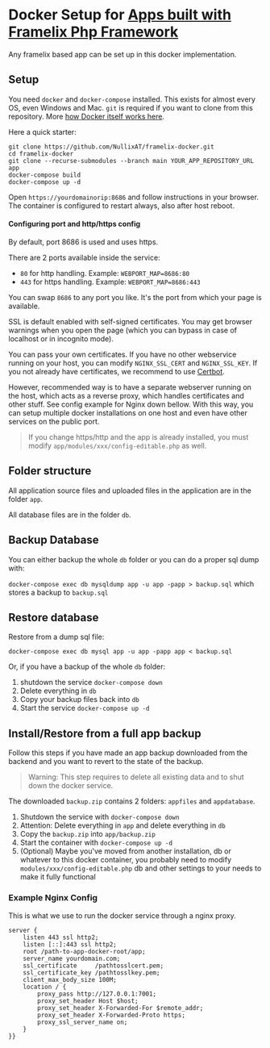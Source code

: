 # Docker Setup for [Apps built with Framelix Php Framework](https://github.com/NullixAT/framelix-docs)

Any framelix based app can be set up in this docker implementation.

## Setup

You need `docker` and `docker-compose` installed. This exists for almost every OS, even Windows and Mac. `git` is
required if you want to clone from this repository.
More [how Docker itself works here](https://docs.docker.com/get-docker/).

Here a quick starter:

    git clone https://github.com/NullixAT/framelix-docker.git
    cd framelix-docker
    git clone --recurse-submodules --branch main YOUR_APP_REPOSITORY_URL app
    docker-compose build
    docker-compose up -d

Open `https://yourdomainorip:8686` and follow instructions in your browser. The container is configured to restart
always, also after host reboot.

#### Configuring port and http/https config

By default, port 8686 is used and uses https.

There are 2 ports available inside the service:

* `80` for http handling. Example: `WEBPORT_MAP=8686:80`
* `443` for https handling. Example: `WEBPORT_MAP=8686:443`

You can swap `8686` to any port you like. It's the port from which your page is available.

SSL is default enabled with self-signed certificates. You may get browser warnings when you open the page (which you can
bypass in case of localhost or in incognito mode).

You can pass your own certificates. If you have no other webservice running on your host, you can
modify `NGINX_SSL_CERT` and `NGINX_SSL_KEY`. If you not already have certificates, we recommend to
use [Certbot](https://certbot.eff.org/).

However, recommended way is to have a separate webserver running on the host, which acts as a reverse proxy, which
handles certificates and other stuff. See config example for Nginx down bellow. With this way, you can setup multiple
docker installations on one host and even have other services on the public port.

> If you change https/http and the app is already installed, you must modify `app/modules/xxx/config-editable.php` as well.

## Folder structure

All application source files and uploaded files in the application are in the folder `app`.

All database files are in the folder `db`.

## Backup Database
You can either backup the whole `db` folder or you can do a proper sql dump with:

`docker-compose exec db mysqldump app -u app -papp > backup.sql` which stores a backup to `backup.sql`

## Restore database

Restore from a dump sql file:

`docker-compose exec db mysql app -u app -papp app < backup.sql`

Or, if you have a backup of the whole `db` folder:
1. shutdown the service `docker-compose down`
2. Delete everything in `db`
3. Copy your backup files back into `db`
4. Start the service `docker-compose up -d`


## Install/Restore from a full app backup

Follow this steps if you have made an app backup downloaded from the backend and you want to revert to the state of the
backup.

> Warning: This step requires to delete all existing data and to shut down the docker service.

The downloaded `backup.zip` contains 2 folders: `appfiles` and `appdatabase`.

1. Shutdown the service with `docker-compose down`
2. Attention: Delete everything in `app` and delete everything in `db`
3. Copy the `backup.zip` into `app/backup.zip`
4. Start the container with `docker-compose up -d`
5. (Optional) Maybe you've moved from another installation, db or whatever to this docker container, you probably need
   to modify `modules/xxx/config-editable.php` db and other settings to your needs to make it fully functional

### Example Nginx Config

This is what we use to run the docker service through a nginx proxy.

    server {
        listen 443 ssl http2;
        listen [::]:443 ssl http2;
        root /path-to-app-docker-root/app;
        server_name yourdomain.com;
        ssl_certificate     /pathtosslcert.pem;
        ssl_certificate_key /pathtosslkey.pem;    
        client_max_body_size 100M;
        location / {
            proxy_pass http://127.0.0.1:7001;
            proxy_set_header Host $host;
            proxy_set_header X-Forwarded-For $remote_addr;
            proxy_set_header X-Forwarded-Proto https;
            proxy_ssl_server_name on;
        }
    }}

